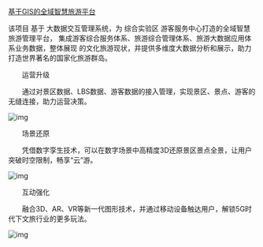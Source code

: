 [基于GIS的全域智慧旅游平台](https://www.cnblogs.com/shengya/p/14845745.html)

该项目 基于 大数据交互管理系统，为 综合实验区 游客服务中心打造的全域智慧旅游管理平台， 集成游客综合服务体系、旅游综合管理体系、旅游大数据应用体系业务数据，整体展现 的文化旅游现状，并提供多维度大数据分析和展示，助力 打造世界著名的国家化旅游群岛。

　　运营升级

　　通过对景区数据、LBS数据、游客数据的接入管理，实现景区、景点、游客的无缝连接，助力运营决策。

![img](https://www.supermap.com/zh-cn/upLoad/case/2101051637288766340.jpg)

　　场景还原

　　凭借数字孪生技术，可以在数字场景中高精度3D还原景区景点全景，让用户突破时空限制，畅享“云”游。

![img](https://www.supermap.com/zh-cn/upLoad/case/2101051637511474576.jpg)

　　互动强化

　　融合3D、AR、VR等新一代图形技术，并通过移动设备触达用户，解锁5G时代下文旅行业的更多玩法。

![img](https://www.supermap.com/zh-cn/upLoad/case/2101051638138639586.png)